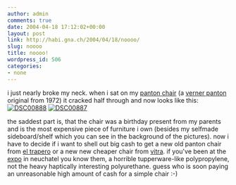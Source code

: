```yaml
---
author: admin
comments: true
date: 2004-04-18 17:12:02+00:00
layout: post
link: http://habi.gna.ch/2004/04/18/noooo/
slug: noooo
title: noooo!
wordpress_id: 506
categories:
- none
---
```


i just nearly broke my neck.
when i sat on my [panton chair](http://www.designmuseum.org/httpd/design/img_popup.php?id=13&img=5&imgStr=1-1-1-1-1-1-1-1-1-) (a [verner panton](http://www.designmuseum.org/designerex/verner-panton.htm) original from 1972) it cracked half through and now looks like this:
[![DSC00888](http://habi.gna.ch/blog/images/DSC00888-tm.jpg)](http://habi.gna.ch/blog/images/DSC00888.JPG)  [![DSC00887](http://habi.gna.ch/blog/images/DSC00887-tm.jpg)](http://habi.gna.ch/blog/images/DSC00887.JPG)  

the saddest part is, that the chair was a birthday present from my parents and is the most expensive piece of furniture i own (besides my selfmade sideboard/shelf which you can see in the background of the pictures).
now i have to decide if i want to shell out big cash to get a new old panton chair from [el trapero](http://el-trapero.ch/) or a new new cheaper chair from [vitra](http://www.vitra.com/products/seating/panton/panton_classic/default.asp?lang=il_en). if you've been at the [expo](http://www.expo.02.ch) in neuchatel you know them, a horrible tupperware-like polypropylene, not the heavy haptically interesting polyurethane. 
guess who is soon paying an unreasonable high amount of cash for a simple chair :-)
